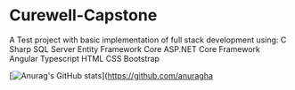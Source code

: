 # Curewell-Capstone

A Test project with basic implementation of full stack development using:
   C Sharp
   SQL Server
   Entity Framework Core
   ASP.NET Core Framework
   Angular
   Typescript
   HTML
   CSS
   Bootstrap
   
   
   [![Anurag's GitHub stats](https://github-readme-stats.vercel.app/api?username=pranjaldub)](https://github.com/anuragha
